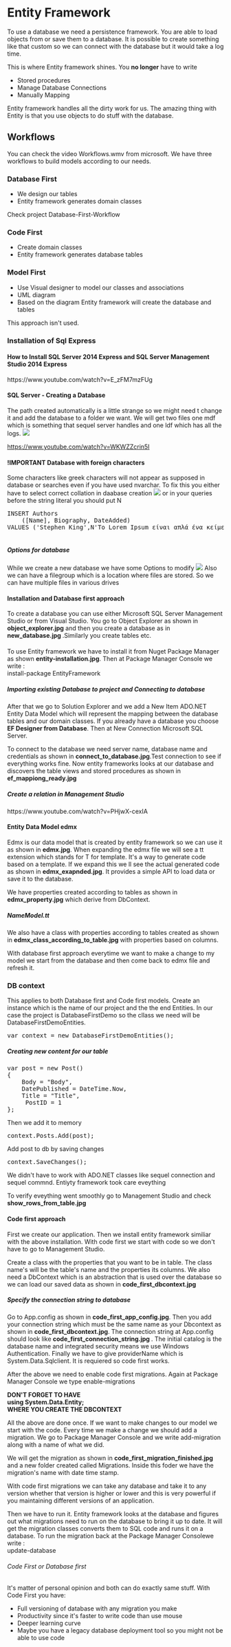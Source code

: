 
<h1>Entity Framework</h1>

<p>To use a database we need a persistence framework. You are able to load objects from or save them to a database. It is possible to create something like that custom so we can connect with the database but it would take a log time. </p>

<p>This is where Entity framework shines. You <strong>no longer</strong> have to write
<ul>
<li>Stored procedures</li>
<li>Manage Database Connections</li>
<li>Manually Mapping </li>
</ul>

</p>
<p>Entity framework handles all the dirty work for us. The amazing thing with Entity is that you use objects to do stuff with the database. </p>

<section>
<h2>Workflows</h2>

<p>You can check the video Workflows.wmv from microsoft. We have three workflows to build models according to our needs.</p>


<h3>Database First</h3>
<ul>
<li>We design our tables</li>
<li>Entity framework generates domain classes</li>
</ul>
<p>Check project Database-First-Workflow</p>

<h3>Code First</h3>
<ul>
<li>Create domain classes</li>
<li>Entity framework generates database tables</li>
</ul>

<h3>Model First</h3>
<ul>
<li>Use Visual designer to model our classes and associations</li>
<li>UML diagram</li>
<li>Based on the diagram Entity framework will create the database and tables</li>
</ul>
<p>This approach isn't used.</p>

</section>

<section>
<h3>Installation of Sql Express</h3>
<p>
<h4>How to Install SQL Server 2014 Express and SQL Server Management Studio 2014 Express</h4>
https://www.youtube.com/watch?v=E_zFM7mzFUg <br>
<h4>SQL Server - Creating a Database </h4>
<p>The path created automatically is a little strange so we might need t change it and add the database to a folder we want. We will get two files one mdf which is something that sequel server handles and one ldf which has all the logs.
<img src="new_database.jpg">

<a href="https://www.youtube.com/watch?v=WKWZZcrin5I">https://www.youtube.com/watch?v=WKWZZcrin5I</a>
<br>
</p>
</p>

<h4><strong>!IMPORTANT Database with foreign characters</strong></h4>

<p>Some characters like greek characters will not appear as supposed in database or searches even if you have used nvarchar. To fix this you either have to select correct collation in daabase creation <img src="collation_and_encoding.jpg"> or in your queries before the string literal you should put N
<pre>
INSERT Authors 
	([Name], Biography, DateAdded)
VALUES ('Stephen King',N'Το Lorem Ipsum είναι απλά ένα κείμενο', 'January 18,2018')

</pre>
</p>


<h5>Options for database</h5>
<p>While we create a new database we have some Options to modify
<img src="database_options.jpg"> Also we can have a filegroup which is a location where files are stored. So we can have multiple files in various drives
</p>

<h4>Installation and Database first approach</h4>

<p>To create a database you can use either Microsoft SQL Server Management Studio or from Visual Studio. You go to Object Explorer as shown in <strong>object_explorer.jpg</strong> and then you create a database as in <strong>new_database.jpg </strong>.Similarly you create tables etc.</p>

<h4><strong></strong></h4>

<p>To use Entity framework we have to install it from Nuget Package Manager as shown <strong>entity-installation.jpg</strong>. Then at Package Manager Console we write : <br> install-package EntityFramework</p>

<h5>Importing existing Database to project and Connecting to database</h5>

<p>After that we go to Solution Explorer and we add a New Item ADO.NET Entity Data Model which will represent the mapping between the database tables and our domain classes. If you already have a database you choose <strong>EF Designer from Database</strong>. Then at New Connection Microsoft SQL Server. </p>

<p>To connect to the database we need server name, database name and credentials as shown in <strong>connect_to_database.jpg</strong>.Test connection to see if everything works fine. Now entity frameworks looks at our database and discovers the table views and stored procedures as shown in <strong>ef_mappiong_ready.jpg</strong></p>

<h5>Create a relation in Management Studio</h5>

<p>https://www.youtube.com/watch?v=PHjwX-cexIA</p>

<h4>Entity Data Model edmx</h4>

<p>Edmx is our data model that is created by entity framework so we can use it as shown in <strong>edmx.jpg</strong>. When expanding the edmx file we will see a tt extension which stands for T for template. It's a way to generate code based on a template. If we expand this we ll see the actual generated code as shown in <strong>edmx_exapnded.jpg</strong>.
It provides a simple API to load data or save it to the database.</p>

<p>We have properties created according to tables as shown in <strong>edmx_property.jpg</strong> which derive from DbContext.</p>

<h5>NameModel.tt</h5>

<p>We also have a class with properties according to tables created as shown in <strong>edmx_class_according_to_table.jpg</strong> with properties based on columns.</p>



<p>With database first approach everytime we want to make a change to my model we start from the database and then come back to edmx file and refresh it.</p>

</section>

<section>
<h3>DB context</h3>

<p>This applies to both Database first and Code first models. Create an instance which is the name of our project and the the end Entities. In our case the project is DatabaseFirstDemo so the cllass we need will be DatabaseFirstDemoEntities.
</p>
<pre>
var context = new DatabaseFirstDemoEntities();
</pre>
<h5>Creating new content for our table</h5>
<pre>
var post = new Post()
{
    Body = "Body",
    DatePublished = DateTime.Now,
    Title = "Title",
     PostID = 1
};
</pre>

<p>Then we add it to memory</p>
<pre>
context.Posts.Add(post);
</pre>

<p>Add post to db by saving changes</p>
<pre>
context.SaveChanges();
</pre>

<p>We didn't have to work with ADO.NET  classes like sequel connection and sequel commnd. Entiyty framework took care eveything</p>

<p>To verify eveything went smoothly go to Management Studio and check <strong>show_rows_from_table.jpg</strong>
</section>

<section>
<h4>Code first approach</h4>
<p>First we create our application. Then we install entity framework similiar with the above installation. With code first we start with code so we don't have to go to Management Studio.</p>

<p>Create a class with the properties that you want to be
in table. The class name's will be the table's name and the properties its columns. We also need a DbContext which is an abstraction that is used over the database so we can load our saved data as shown in <strong>code_first_dbcontext.jpg</strong></p>

<h5>Specify the connection string to database</h5>
<p>Go to App.config as shown in <strong>code_first_app_config.jpg</strong>. Then you add your connection string which must be the same name as your Dbcontext as shown in <strong>code_first_dbcontext.jpg</strong>. The connection string at App.config should look like <strong>
code_first_connection_string.jpg
</strong>. The initial catalog is the database name  and integrated security means we use Windows Authentication.
Finally we have to give providerName which is System.Data.Sqlclient. It is requiered so code first works.
</p>

<p>After the above we need to enable code first migrations. Again at Package Manager Console we type enable-migrations</p>

<p><strong>DON'T FORGET TO HAVE <BR> using System.Data.Entity; <br>
WHERE YOU CREATE THE DBCONTEXT</strong></p>

<p>All the above are done once. If we want to make changes to our model we start with the code. Every time we make a change we should add a migration. We go to Package Manager Console and we write add-migration along with a name of what we did.</p>

<p>We will get the migration as shown in <strong>code_first_migration_finished.jpg
</strong>and a new folder created called Migrations. Inside this foder we have the migration's name with date time stamp.
</p>

<p>With code first migrations we can take any database and take it to any version whether that version is higher or lower and this is very powerful if you maintaining different versions of an application.</p>

<p>Then we have to run it. Entity framework looks at the database and figures out what migrations need to run on the database to bring it up to date. It will get the migration classes converts them to SQL code and runs it on a database. To run the migration back at the Package Manager Consolewe write : <br> update-database</p>
</section>

<section>
<h6>Code First or Database first</h6>
<p>It's matter of personal opinion and both can do exactly same stuff. With Code First you have:</p>
<ul>
<li>Full versioning of database with any migration you make</li>
<li>Productivity since it's faster to write code than use mouse</li>
<li>Deeper learning curve</li>
<li>Maybe you have a legacy database deployment tool so you might not be able to use code </li>

</ul>

</section>
